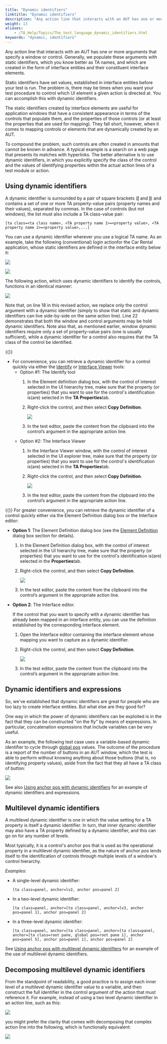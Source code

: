 ```yaml
--- 
title: "Dynamic identifiers"
linktitle: "Dynamic identifiers"
description: "Any action line that interacts with an AUT has one or more arguments that specify a window or control. Generally, we populate these arguments with static identifiers , which you know better as TA ..."
weight: 13
aliases: 
    - /TA_Help/Topics/The_test_language_dynamic_identifiers.html
keywords: "dynamic, identifiers"
---
```


Any action line that interacts with an AUT has one or more arguments that specify a window or control. Generally, we populate these arguments with static identifiers, which you know better as TA names, and which are created in the form of interface entities and their constituent interface elements.

Static identifiers have set values, established in interface entities before your test is run. The problem is, there may be times when you want your test procedure to control which UI element a given action is directed at. You can accomplish this with dynamic identifiers.

The static identifiers created by interface elements are useful for application windows that have a consistent appearance in terms of the controls that populate them, and the properties of those controls \(or at least the properties that are used for mapping\). They fall short, however, when it comes to mapping controls or elements that are dynamically created by an AUT.

To compound the problem, such controls are often created in amounts that cannot be known in advance. A typical example is a search on a web page that presents its matches with hyperlinks. The better alternative is to use dynamic identifiers, in which you explicitly specify the class of the control and the values of identifying properties within the actual action lines of a test module or action.

## Using dynamic identifiers

A dynamic identifier is surrounded by a pair of square brackets \(**\[** and **\]**\) and contains a set of one or more TA property-value pairs \(property names and their values\), separated by commas. In the case of controls \(but not windows\), the list must also include a TA class-value pair:

```
[ta class=<ta class name>, <TA property name 1>=<property value>, <TA property name 2>=<property value>,...]
```

You can use a dynamic identifier wherever you use a logical TA name. As an example, take the following \(conventional\) login actionfor the Car Rental application, whose static identifiers are defined in the interface entity below it:

![](/images/TA_Automation/Images/Static_identifiers.01a.png)

![](/images/TA_Help/Images/Static_identifiers.01b.png)

The following action, which uses dynamic identifiers to identify the controls, functions in an identical manner:

![](/images/TA_Automation/Images/Dynamic_identifiers.01a.png)

Note that, on line 18 in this revised action, we replace only the control argument with a dynamic identifier \(simply to show that static and dynamic identifiers can live side-by-side on the same action line\). Line 22 demonstrates that both the window and control arguments may be hold dynamic identifiers. Note also that, as mentioned earlier, window dynamic identifiers require only a set of property-value pairs \(one is usually sufficient\), while a dynamic identifier for a control also requires that the TA class of the control be identified.

{{<note>}}

-   For convenience, you can retrieve a dynamic identifier for a control quickly via either the [Identify](/user-guide/interface-definitions/interface-capturing-commands/point-to-identify-tool/) or [Interface Viewer](/user-guide/interface-definitions/the-interface-viewer/interpreting-the-interface-viewer/) tools:
    -   Option \#1: The Identify tool
        1.  In the Element definition dialog box, with the control of interest selected in the UI hierarchy tree, make sure that the property \(or properties\) that you want to use for the control's identification is\(are\) selected in the **TA Properties**tab.
        2.  Right-click the control, and then select **Copy Definition**.

            ![](/images/TA_Automation/Images/Dynamic_identifiers_identify.png)

        3.  In the test editor, paste the content from the clipboard into the control’s argument in the appropriate action line.
    -   Option \#2: The Interface Viewer
        1.  In the Interface Viewer window, with the control of interest selected in the UI explorer tree, make sure that the property \(or properties\) that you want to use for the control's identification is\(are\) selected in the **TA Properties**tab.
        2.  Right-click the control, and then select **Copy Definition**.

            ![](/images/TA_Automation/Images/Dynamic_identifiers_viewer.png)

        3.  In the test editor, paste the content from the clipboard into the control’s argument in the appropriate action line.

{{<tip>}} For greater convenience, you can retrieve the dynamic identifier of a control quickly either via the Element Definition dialog box or the Interface editor:

-   **Option 1**: The Element Definition dialog box \(see the [Element Definition](/user-guide/interface-definitions/interface-capturing-commands/point-to-identify-tool/) dialog box section for details\).
    1.  In the Element Definition dialog box, with the control of interest selected in the UI hierarchy tree, make sure that the property \(or properties\) that you want to use for the control's identification is\(are\) selected in the **Properties**tab.
    2.  Right-click the control, and then select **Copy Definition**.

        ![](/images/TA_Automation/Images/Copy_definition_Element_definition_dlg.png)

    3.  In the test editor, paste the content from the clipboard into the control’s argument in the appropriate action line.
-   **Option 2**: The Interface editor.

    If the control that you want to specify with a dynamic identifier has already been mapped in an interface entity, you can use the definition established by the corresponding interface element.

    1.  Open the Interface editor containing the interface element whose mapping you want to capture as a dynamic identifier.
    2.  Right-click the control, and then select **Copy Definition**.

        ![](/images/TA_Automation/Images/Copy_definition_Interface_editor.png)

    3.  In the test editor, paste the content from the clipboard into the control’s argument in the appropriate action line.

## Dynamic identifiers and expressions

So, we've established that dynamic identifiers are great for people who are too lazy to create interface entities. But what else are they good for?

One way in which the power of dynamic identifiers can be exploited is in the fact that they can be constructed "on the fly" by means of expressions. In particular, concatenation expressions that include variables can be very useful.

As an example, the following test case uses a variable-based dynamic identifier to cycle through [global pos](/user-guide/interface-definitions/control-properties/secondary-properties/using-global-pos-to-identify-ui-elements) values. The outcome of the procedure is a report of the number of buttons in an AUT window, which the test is able to perform without knowing anything about those buttons \(that is, no identifying property values\), aside from the fact that they all have a TA class of button:

![](/images/TA_Automation/Images/Dynamic_identifier_with_expression.01.png)

See also [Using anchor pos with dynamic identifiers](/user-guide/interface-definitions/control-properties/secondary-properties/anchor-pos-property/using-anchor-pos-with-dynamic-identifiers) for an example of dynamic identifiers and expressions.

## Multilevel dynamic identifiers

A multilevel dynamic identifier is one in which the value setting for a TA property is itself a dynamic identifier. In turn, that inner dynamic identifier may also have a TA property defined by a dynamic identifier, and this can go on for any number of levels.

Most typically, it is a control's anchor pos that is used as the operational property in a multilevel dynamic identifier, as the nature of anchor pos lends itself to the identification of controls through multiple levels of a window's control hierarchy.

*Examples:*

-   A single-level dynamic identifier:

    ```
    [ta class=panel, anchor=lv2, anchor pos=panel 2]
    ```

-   In a two-level dynamic identifier:

    ```
    [ta class=panel, anchor=[ta class=panel, anchor=lv3, anchor pos=panel 1], anchor pos=panel 2]
    ```

-   In a three-level dynamic identifier:

    ```
    [ta class=panel, anchor=[ta class=panel, anchor=[ta class=panel, anchor=[ta class=root pane, global pos=root pane 1], anchor pos=panel 5], anchor pos=panel 1], anchor pos=panel 2]
    ```


See [Using anchor pos with multilevel dynamic identifiers](/user-guide/interface-definitions/control-properties/secondary-properties/anchor-pos-property/using-anchor-pos-with-multilevel-dynamic-identifiers) for an example of the use of multilevel dynamic identifiers.

## Decomposing multilevel dynamic identifiers

From the standpoint of readability, a good practice is to assign each inner level of a multilevel dynamic identifier value to a variable, and then construct the full identifier in the control argument of the action that must reference it. For example, instead of using a two level dynamic identifier in an action line, such as this:

![](/images/TA_Automation/Images/Dynamic_identifiers_multi_level_2a_fixed.png)

you might prefer the clarity that comes with decomposing that complex action line into the following, which is functionally equivalent:

![](/images/TA_Automation/Images/Dynamic_identifiers_multi_level_2b_fixed.png)






